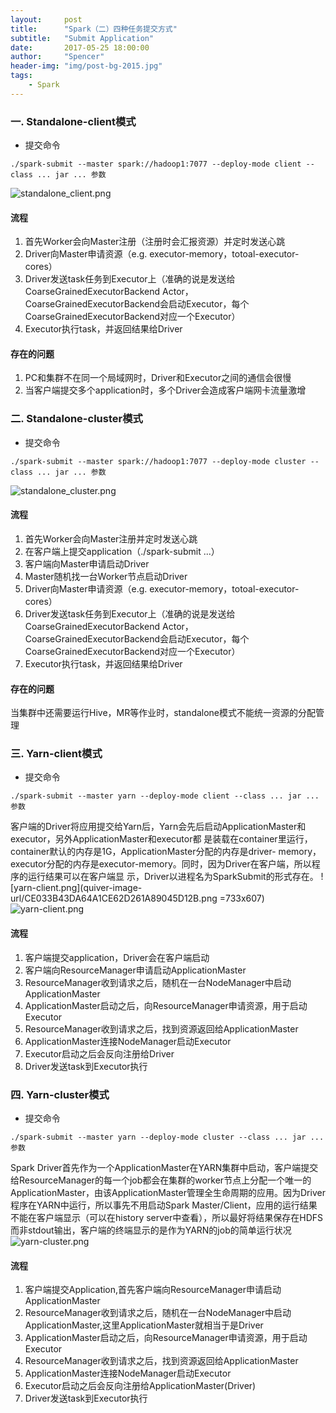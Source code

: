 ```yaml
---
layout:     post
title:      "Spark（二）四种任务提交方式"
subtitle:   "Submit Application"
date:       2017-05-25 18:00:00
author:     "Spencer"
header-img: "img/post-bg-2015.jpg"
tags:
    - Spark
---
```


### 一. Standalone-client模式
* 提交命令
```shell
./spark-submit --master spark://hadoop1:7077 --deploy-mode client --class ... jar ... 参数
```
![standalone_client.png](/img/in-post/post-js-version/standalone_client.png)
#### 流程
1. 首先Worker会向Master注册（注册时会汇报资源）并定时发送心跳
2. Driver向Master申请资源（e.g. executor-memory，totoal-executor-cores）
3. Driver发送task任务到Executor上（准确的说是发送给CoarseGrainedExecutorBackend Actor，CoarseGrainedExecutorBackend会启动Executor，每个CoarseGrainedExecutorBackend对应一个Executor）
4. Executor执行task，并返回结果给Driver

#### 存在的问题
1. PC和集群不在同一个局域网时，Driver和Executor之间的通信会很慢
2. 当客户端提交多个application时，多个Driver会造成客户端网卡流量激增

### 二. Standalone-cluster模式
* 提交命令
```shell
./spark-submit --master spark://hadoop1:7077 --deploy-mode cluster --class ... jar ... 参数
```
![standalone_cluster.png](/img/in-post/post-js-version/standalone_cluster.png)
#### 流程
1. 首先Worker会向Master注册并定时发送心跳
2. 在客户端上提交application（./spark-submit ...）
3. 客户端向Master申请启动Driver
4. Master随机找一台Worker节点启动Driver
5. Driver向Master申请资源（e.g. executor-memory，totoal-executor-cores）
6. Driver发送task任务到Executor上（准确的说是发送给CoarseGrainedExecutorBackend Actor，CoarseGrainedExecutorBackend会启动Executor，每个CoarseGrainedExecutorBackend对应一个Executor）
7. Executor执行task，并返回结果给Driver

#### 存在的问题
当集群中还需要运行Hive，MR等作业时，standalone模式不能统一资源的分配管理

### 三. Yarn-client模式
* 提交命令
```shell
./spark-submit --master yarn --deploy-mode client --class ... jar ... 参数
```
客户端的Driver将应用提交给Yarn后，Yarn会先后启动ApplicationMaster和executor，另外ApplicationMaster和executor都 是装载在container里运行，container默认的内存是1G，ApplicationMaster分配的内存是driver- memory，executor分配的内存是executor-memory。同时，因为Driver在客户端，所以程序的运行结果可以在客户端显 示，Driver以进程名为SparkSubmit的形式存在。
![yarn-client.png](quiver-image-url/CE033B43DA64A1CE62D261A89045D12B.png =733x607)
![yarn-client.png](/img/in-post/post-js-version/yarn-client.png)
#### 流程
1. 客户端提交application，Driver会在客户端启动
2. 客户端向ResourceManager申请启动ApplicationMaster
3. ResourceManager收到请求之后，随机在一台NodeManager中启动ApplicationMaster
4. ApplicationMaster启动之后，向ResourceManager申请资源，用于启动Executor
5. ResourceManager收到请求之后，找到资源返回给ApplicationMaster
6. ApplicationMaster连接NodeManager启动Executor
7. Executor启动之后会反向注册给Driver
8. Driver发送task到Executor执行

### 四. Yarn-cluster模式
* 提交命令
```shell
./spark-submit --master yarn --deploy-mode cluster --class ... jar ... 参数
```
Spark Driver首先作为一个ApplicationMaster在YARN集群中启动，客户端提交给ResourceManager的每一个job都会在集群的worker节点上分配一个唯一的ApplicationMaster，由该ApplicationMaster管理全生命周期的应用。因为Driver程序在YARN中运行，所以事先不用启动Spark Master/Client，应用的运行结果不能在客户端显示（可以在history server中查看），所以最好将结果保存在HDFS而非stdout输出，客户端的终端显示的是作为YARN的job的简单运行状况
![yarn-cluster.png](/img/in-post/post-js-version/yarn-cluster.png)
#### 流程
1. 客户端提交Application,首先客户端向ResourceManager申请启动ApplicationMaster
2. ResourceManager收到请求之后，随机在一台NodeManager中启动ApplicationMaster,这里ApplicationMaster就相当于是Driver
3. ApplicationMaster启动之后，向ResourceManager申请资源，用于启动Executor
4. ResourceManager收到请求之后，找到资源返回给ApplicationMaster
5. ApplicationMaster连接NodeManager启动Executor
6. Executor启动之后会反向注册给ApplicationMaster(Driver)
7. Driver发送task到Executor执行
